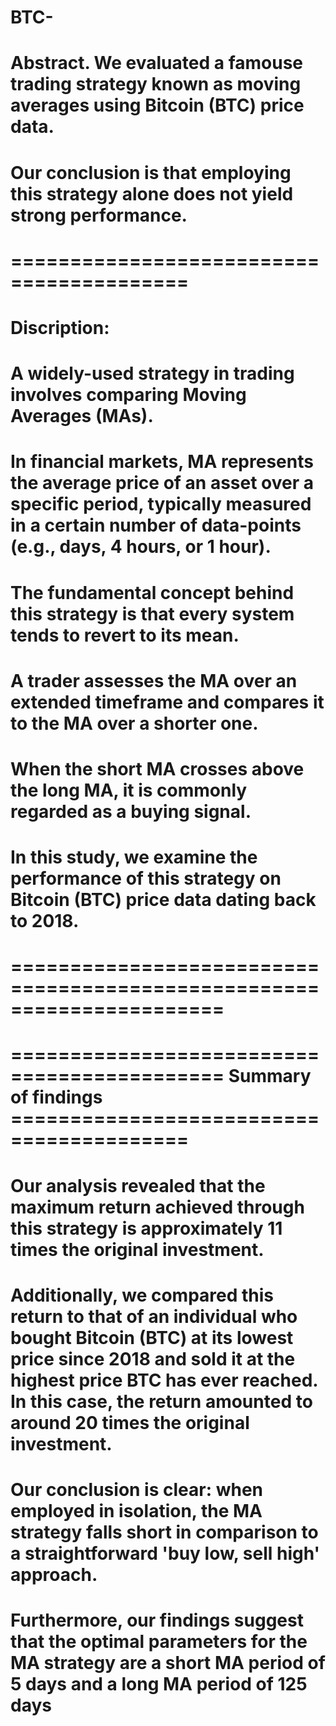 # BTC-

# Abstract. We evaluated a famouse trading strategy known as moving averages using Bitcoin (BTC) price data. 
# Our conclusion is that employing this strategy alone does not yield strong performance.

# =========================================

# Discription: 

# A widely-used strategy in trading involves comparing Moving Averages (MAs). 

# In financial markets, MA represents the average price of an asset over a specific period, typically measured in a certain number of data-points (e.g., days, 4 hours, or 1 hour).

# The fundamental concept behind this strategy is that every system tends to revert to its mean.

# A trader assesses the MA over an extended timeframe and compares it to the MA over a shorter one.

# When the short MA crosses above the long MA, it is commonly regarded as a buying signal.

# In this study, we examine the performance of this strategy on Bitcoin (BTC) price data dating back to 2018.

# ======================================================================


# ============================================ Summary of findings =========================================

# Our analysis revealed that the maximum return achieved through this strategy is approximately 11 times the original investment.

# Additionally, we compared this return to that of an individual who bought Bitcoin (BTC) at its lowest price since 2018 and sold it at the highest price BTC has ever reached. In this case, the return amounted to around 20 times the original investment.

# Our conclusion is clear: when employed in isolation, the MA strategy falls short in comparison to a straightforward 'buy low, sell high' approach.

# Furthermore, our findings suggest that the optimal parameters for the MA strategy are a short MA period of 5 days and a long MA period of 125 days
